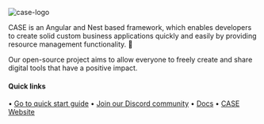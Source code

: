 ![case-logo](https://user-images.githubusercontent.com/11723962/233068949-baebdb1b-ec96-4f6a-a8a9-1c795a21dc83.svg)

CASE is an Angular and Nest based framework, which enables developers to create solid custom business applications quickly and easily by providing resource management functionality. 👊

Our open-source project aims to allow everyone to freely create and share digital tools that have a positive impact.

#### Quick links
• [Go to quick start guide](https://docs.case.app/#/getting-started/quick-start-guide) • [Join our Discord community](https://discord.gg/MBQGgmVp) • [Docs](https://docs.case.app/#/README) • [CASE Website](https://case.app/)
